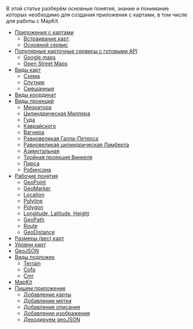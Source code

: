 В этой статье разберём основные понятия, знание и понимание которых необходимо для создания приложения с картами, в том числе для работы с MapKit.

- [Приложения с картами]()
    - [Встраивание карт]()
    - [Основной сервис]()
- [Популярные карточные сервисы с готовыми API]()
    - [Google maps]()
    - [Open Street Maps]()
- [Виды карт]()
    - [Схема]()
    - [Спутник]()
    - [Смешанные]()
- [Виды координат]()
- [Виды проекций]()
    - [Меркатора]()
    - [Цилиндрическая Миллера]()
    - [Гуда]()
    - [Каврайского]()
    - [Вагнера]()
    - [Равновеликая Галла-Петерса]()
    - [Равновеликая цилиндрическая Ламберта]()
    - [Азимутальная]()
    - [Тройная проекция Винкеля]()
    - [Пирса]()
    - [Робинсона]()
- [Рабочие понятия]()
    - [GeoPoint]()
    - [GeoMarker]()
    - [Location]()
    - [Polyline]()
    - [Polygon]()
    - [Longitude, Latitude, Height]()
    - [GeoPath]()
    - [Route]()
    - [GeoDistance]()
- [Размеры (вес) карт]()
- [Уровни карт]()
- [GeoJSON]()
- [Виды подложек]()
    - [Terrain]()
    - [Cofp]() 
    - [Cmr]()
- [MapKit]()
- [Пишем приложение]()
    - [Добавление карты]()
    - [Добавление метки]()
    - [Добавление описания]()
    - [Добавление изображения]()
    - [Декодируем geoJSON]()